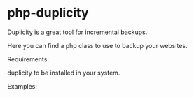 # php-duplicity

Duplicity is a great tool for incremental backups.

Here you can find a php class to use to backup your websites.

Requirements:

duplicity to be installed in your system.

Examples:

